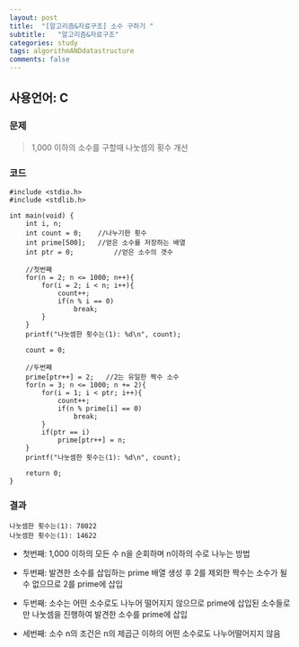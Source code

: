 ```yaml
---
layout: post
title:  "[알고리즘&자료구조] 소수 구하기 "
subtitle:   "알고리즘&자료구조"
categories: study
tags: algorithmANDdatastructure
comments: false
---
```


## 사용언어: C

### 문제

> 1,000 이하의 소수를 구할때 나눗셈의 횟수 개선

### 코드

```
#include <stdio.h>
#include <stdlib.h>

int main(void) {
    int i, n;
    int count = 0;    //나누기한 횟수
    int prime[500];   //얻은 소수를 저장하는 배열
    int ptr = 0;          //얻은 소수의 갯수
    
    //첫번째
    for(n = 2; n <= 1000; n++){
        for(i = 2; i < n; i++){
            count++;
            if(n % i == 0)
                break;
        }
    }
    printf("나눗셈한 횟수는(1): %d\n", count);
    
    count = 0;
    
    //두번째
    prime[ptr++] = 2;   //2는 유일한 짝수 소수
    for(n = 3; n <= 1000; n += 2){
        for(i = 1; i < ptr; i++){
            count++;
            if(n % prime[i] == 0)
                break;
        }
        if(ptr == i)
            prime[ptr++] = n;
    }
    printf("나눗셈한 횟수는(1): %d\n", count);
    
    return 0;
}

```

### 결과

```
나눗셈한 횟수는(1): 78022
나눗셈한 횟수는(1): 14622
```

- 첫번째: 1,000 이하의 모든 수 n을 순회하며 n이하의 수로 나누는 방법

- 두번째: 발견한 소수를 삽입하는 prime 배열 생성 후 2를 제외한 짝수는 소수가 될 수 없으므로 2를 prime에 삽입

- 두번째: 소수는 어떤 소수로도 나누어 떨어지지 않으므로 prime에 삽입된 소수들로만 나눗셈을 진행하여 발견한 소수를 prime에 삽입

- 세번째: 소수 n의 조건은 n의 제곱근 이하의 어떤 소수로도 나누어떨어지지 않음

<br>